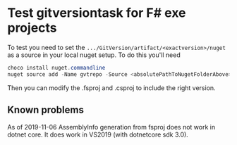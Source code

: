 # Test gitversiontask for F# exe projects

To test you need to set the `.../GitVersion/artifact/<exactversion>/nuget` as a source in your local nuget setup.
To do this you'll need

```powershell
choco install nuget.commandline
nuget source add -Name gvtrepo -Source <absolutePathToNugetFolderAbove>

```

Then you can modify the .fsproj and .csproj to include the right version.

## Known problems

As of 2019-11-06 AssemblyInfo generation from fsproj does not work in dotnet core. It does work in VS2019 (with dotnetcore sdk 3.0).
